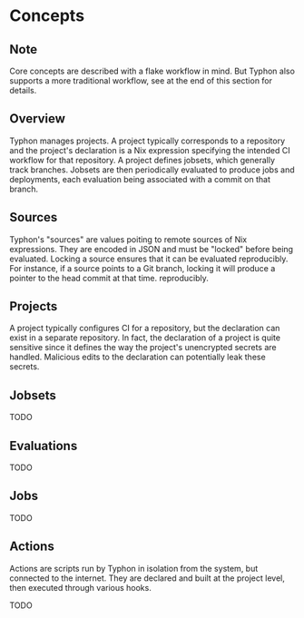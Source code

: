# Concepts

## Note

Core concepts are described with a flake workflow in mind. But Typhon also
supports a more traditional workflow, see at the end of this section for
details.

## Overview

Typhon manages projects. A project typically corresponds to a repository and
the project's declaration is a Nix expression specifying the intended CI
workflow for that repository. A project defines jobsets, which generally track
branches. Jobsets are then periodically evaluated to produce jobs and
deployments, each evaluation being associated with a commit on that branch.

## Sources

Typhon's "sources" are values poiting to remote sources of Nix expressions.
They are encoded in JSON and must be "locked" before being evaluated. Locking a
source ensures that it can be evaluated reproducibly. For instance, if a source
points to a Git branch, locking it will produce a pointer to the head commit at
that time.  reproducibly.

## Projects

A project typically configures CI for a repository, but the declaration can
exist in a separate repository. In fact, the declaration of a project is quite
sensitive since it defines the way the project's unencrypted secrets are
handled. Malicious edits to the declaration can potentially leak these secrets.

## Jobsets

TODO

## Evaluations

TODO

## Jobs

TODO

## Actions

Actions are scripts run by Typhon in isolation from the system, but connected to
the internet. They are declared and built at the project level, then executed
through various hooks.

TODO
